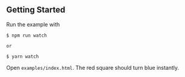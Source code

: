 ## Getting Started

Run the example with
```console
$ npm run watch

or

$ yarn watch
```
Open `examples/index.html`. The red square should turn blue instantly.